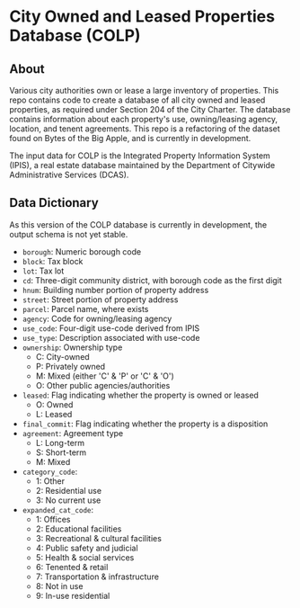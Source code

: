 # City Owned and Leased Properties Database (COLP)

## About 
Various city authorities own or lease a large inventory of properties. This repo contains code to create a database of all city owned and leased properties, as required under Section 204 of the City Charter. The database contains information about each property's use, owning/leasing agency, location, and tenent agreements. This repo is a refactoring of the dataset found on Bytes of the Big Apple, and is currently in development.

The input data for COLP is the Integrated Property Information System (IPIS), a real estate database maintained by the Department of Citywide Administrative Services (DCAS).

## Data Dictionary
As this version of the COLP database is currently in development, the output schema is not yet stable.

+ `borough`: Numeric borough code
+ `block`: Tax block
+ `lot`: Tax lot
+ `cd`: Three-digit community district, with borough code as the first digit
+ `hnum`: Building number portion of property address
+ `street`: Street portion of property address
+ `parcel`: Parcel name, where exists
+ `agency`: Code for owning/leasing agency
+ `use_code`: Four-digit use-code derived from IPIS
+ `use_type`: Description associated with use-code
+ `ownership`: Ownership type
    + C: City-owned
    + P: Privately owned
    + M: Mixed (either 'C' & 'P' or 'C' & 'O')
    + O: Other public agencies/authorities
+ `leased`: Flag indicating whether the property is owned or leased
    + O: Owned
    + L: Leased
+ `final_commit`: Flag indicating whether the property is a disposition
+ `agreement`: Agreement type
    + L: Long-term
    + S: Short-term
    + M: Mixed
+ `category_code`:
    + 1: Other
    + 2: Residential use
    + 3: No current use
+ `expanded_cat_code`:
    + 1: Offices
    + 2: Educational facilities
    + 3: Recreational & cultural facilities
    + 4: Public safety and judicial
    + 5: Health & social services
    + 6: Tenented & retail
    + 7: Transportation & infrastructure
    + 8: Not in use
    + 9: In-use residential
